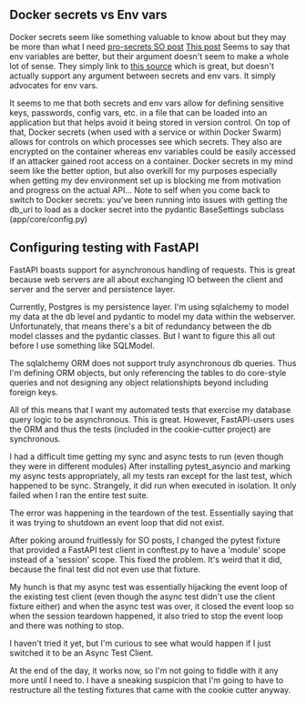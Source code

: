 ## Docker secrets vs Env vars
Docker secrets seem like something valuable to know about but they may be more than what I need [pro-secrets SO post](https://stackoverflow.com/questions/48141233/why-are-docker-secrets-considered-safe)
[This post](https://stackoverflow.com/questions/42729723/should-i-use-user-secrets-or-environment-variables-with-docker) Seems to say that env variables are better, but their 
argument doesn't seem to make a whole lot of sense. They simply link to [this source](https://12factor.net/config) which is great, but doesn't actually support any argument between
secrets and env vars. It simply advocates for env vars.

It seems to me that both secrets and env vars allow for defining sensitive keys, passwords, config vars, etc. in a file that can be loaded into an application
but that helps avoid it being stored in version control. On top of that, Docker secrets (when used with a service or within Docker Swarm) allows for controls on
which processes see which secrets. They also are encrypted on the container whereas env variables could be easily accessed if an attacker gained root access on a container.
Docker secrets in my mind seem like the better option, but also overkill for my purposes especially when getting my dev environment set up is blocking me from motivation
and progress on the actual API...
Note to self when you come back to switch to Docker secrets: you've been running into issues with getting the db_uri to load as a docker secret into the pydantic BaseSettings
subclass (app/core/config.py)

## Configuring testing with FastAPI
FastAPI boasts support for asynchronous handling of requests. This is great because web servers are all about
exchanging IO between the client and server and the server and persistence layer.

Currently, Postgres is my persistence layer. I'm using sqlalchemy to model my data at the db level and pydantic
to model my data within the webserver. Unfortunately, that means there's a bit of redundancy between the db
model classes and the pydantic classes. But I want to figure this all out before I use something like 
SQLModel.

The sqlalchemy ORM does not support truly asynchronous db queries. Thus I'm defining ORM objects, but only
referencing the tables to do core-style queries and not designing any object relationshipts beyond
including foreign keys. 

All of this means that I want my automated tests that exercise my database query logic to be asynchronous.
This is great. However, FastAPI-users uses the ORM and thus the tests (included in the cookie-cutter project)
are synchronous.

I had a difficult time getting my sync and async tests to run (even though they were in different modules)
After installing pytest_asyncio and marking my async tests appropriately, all my tests ran except for the
last test, which happened to be sync. Strangely, it did run when executed in isolation. It only failed 
when I ran the entire test suite.

The error was happening in the teardown of the test. Essentially saying that it was trying to shutdown
an event loop that did not exist. 

After poking around fruitlessly for SO posts, I changed the pytest fixture that provided a FastAPI 
test client in conftest.py to have a 'module' scope instead of a 'session' scope. This fixed the problem.
It's weird that it did, because the final test did not even use that fixture.

My hunch is that my async test was essentially hijacking the event loop of the existing test client (even though
the async test didn't use the client fixture either) and when the async test was over, it closed the event loop
so when the session teardown happened, it also tried to stop the event loop and there was nothing to stop.

I haven't tried it yet, but I'm curious to see what would happen if I just switched it to be an Async Test Client.

At the end of the day, it works now, so I'm not going to fiddle with it any more until I need to.
I have a sneaking suspicion that I'm going to have to restructure all the testing fixtures that came
with the cookie cutter anyway.
